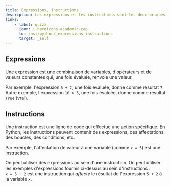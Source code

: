 ```yaml
---
title: Expressions, instructions
description: Les expressions et les instructions sont les deux briques fondamentales d'un programme. Nous voyons dans cette page leur utilité.
links:
    - label: quizz
      icon: i-heroicons-academic-cap
      to: /nsi/python/_expressions-instructions
      target: _self
---
```

## Expressions
Une expression est une combinaison de variables, d'opérateurs et de valeurs constantes qui, une fois évaluée, renvoie une valeur.

Par exemple, l'expression `5 + 2`, une fois évaluée, donne comme résultat `7`.  
Autre exemple, l'expression `10 > 5`, une fois évaluée, donne comme résultat `True` (vrai).

## Instructions
Une instruction est une ligne de code qui effectue une action spécifique. En Python, les instructions peuvent contenir des expressions, des affectations, des boucles, des conditions, etc.

Par exemple, l'affectation de valeur à une variable (comme `x = 5`) est une instruction.

On peut utiliser des expressions au sein d'une instruction. On peut utiliser les exemples d'expressions fournis ci-dessus au sein d'instructions :  
`x = 5 + 2` est une instruction qui *affecte* le résultat de l'expression `5 + 2` à la variable `x`.